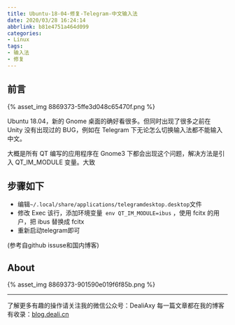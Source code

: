 ```yaml
---
title: Ubuntu-18-04-修复-Telegram-中文输入法
date: 2020/03/28 16:24:14
abbrlink: b81e4751a464d099
categories:
- Linux
tags:
- 输入法
- 修复
---
```

## 前言
{% asset_img 8869373-5ffe3d048c65470f.png %}

Ubuntu 18.04，新的 Gnome 桌面的确好看很多。但同时出现了很多之前在 Unity 没有出现过的 BUG，例如在 Telegram 下无论怎么切换输入法都不能输入中文。

大概是所有 QT 编写的应用程序在 Gnome3 下都会出现这个问题，解决方法是引入 QT_IM_MODULE 变量。大致

## 步骤如下

- 编辑` ~/.local/share/applications/telegramdesktop.desktop `文件
- 修改 Exec 该行，添加环境变量` env QT_IM_MODULE=ibus` ，使用 fcitx 的用户，把 ibus 替换成 fcitx
- 重新启动telegram即可

(参考自github issuse和国内博客)


## About
{% asset_img 8869373-901590e019f6f85b.png %}

---------------
了解更多有趣的操作请关注我的微信公众号：DealiAxy
每一篇文章都在我的博客有收录：[blog.deali.cn](http://blog.deali.cn)
